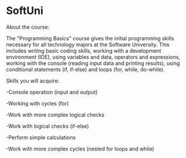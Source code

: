 # SoftUni
About the course:

The "Programming Basics" course gives the initial programming skills necessary for all technology majors at the Software University. This includes writing basic coding skills, working with a development environment (IDE), using variables and data, operators and expressions, working with the console (reading input data and printing results), using conditional statements (if, if-else) and loops (for, while, do-while).

Skills you will acquire:

-Console operation (input and output)

-Working with cycles (for)

-Work with more complex logical checks

-Work with logical checks (if-else)

-Perform simple calculations

-Work with more complex cycles (nested for loops and while)

